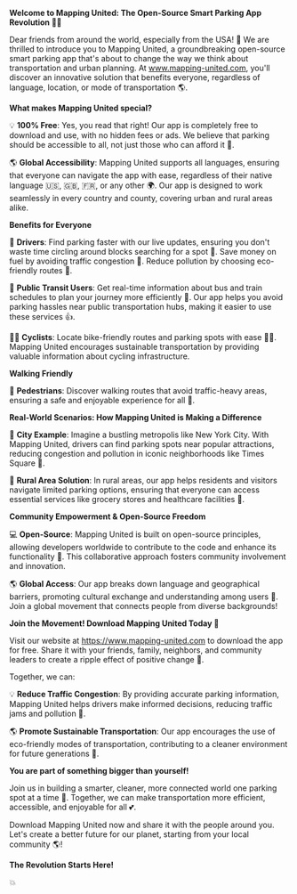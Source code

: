 **Welcome to Mapping United: The Open-Source Smart Parking App Revolution 🚗💡**

Dear friends from around the world, especially from the USA! 👋 We are thrilled to introduce you to Mapping United, a groundbreaking open-source smart parking app that's about to change the way we think about transportation and urban planning. At www.mapping-united.com, you'll discover an innovative solution that benefits everyone, regardless of language, location, or mode of transportation 🌎.

**What makes Mapping United special?**

💡 **100% Free**: Yes, you read that right! Our app is completely free to download and use, with no hidden fees or ads. We believe that parking should be accessible to all, not just those who can afford it 💸.

🌎 **Global Accessibility**: Mapping United supports all languages, ensuring that everyone can navigate the app with ease, regardless of their native language 🇺🇸, 🇬🇧, 🇫🇷, or any other 🌍. Our app is designed to work seamlessly in every country and county, covering urban and rural areas alike.

**Benefits for Everyone**

🚗 **Drivers**: Find parking faster with our live updates, ensuring you don't waste time circling around blocks searching for a spot 💨. Save money on fuel by avoiding traffic congestion 🚀. Reduce pollution by choosing eco-friendly routes 🌿.

🚌 **Public Transit Users**: Get real-time information about bus and train schedules to plan your journey more efficiently 🔴. Our app helps you avoid parking hassles near public transportation hubs, making it easier to use these services 👍.

🚴‍♂️ **Cyclists**: Locate bike-friendly routes and parking spots with ease 🚴‍♀️. Mapping United encourages sustainable transportation by providing valuable information about cycling infrastructure.

**Walking Friendly**

👣 **Pedestrians**: Discover walking routes that avoid traffic-heavy areas, ensuring a safe and enjoyable experience for all 👫.

**Real-World Scenarios: How Mapping United is Making a Difference**

💖 **City Example**: Imagine a bustling metropolis like New York City. With Mapping United, drivers can find parking spots near popular attractions, reducing congestion and pollution in iconic neighborhoods like Times Square 🗽️.

🌳 **Rural Area Solution**: In rural areas, our app helps residents and visitors navigate limited parking options, ensuring that everyone can access essential services like grocery stores and healthcare facilities 🏥.

**Community Empowerment & Open-Source Freedom**

💻 **Open-Source**: Mapping United is built on open-source principles, allowing developers worldwide to contribute to the code and enhance its functionality 🤖. This collaborative approach fosters community involvement and innovation.

🌎 **Global Access**: Our app breaks down language and geographical barriers, promoting cultural exchange and understanding among users 🌈. Join a global movement that connects people from diverse backgrounds!

**Join the Movement! Download Mapping United Today 💬**

Visit our website at https://www.mapping-united.com to download the app for free. Share it with your friends, family, neighbors, and community leaders to create a ripple effect of positive change 🌊.

Together, we can:

💡 **Reduce Traffic Congestion**: By providing accurate parking information, Mapping United helps drivers make informed decisions, reducing traffic jams and pollution 🚫.

🌎 **Promote Sustainable Transportation**: Our app encourages the use of eco-friendly modes of transportation, contributing to a cleaner environment for future generations 🌟.

**You are part of something bigger than yourself!**

Join us in building a smarter, cleaner, more connected world one parking spot at a time 🚀. Together, we can make transportation more efficient, accessible, and enjoyable for all 💕.

Download Mapping United now and share it with the people around you. Let's create a better future for our planet, starting from your local community 🌎!

**The Revolution Starts Here!**

💥